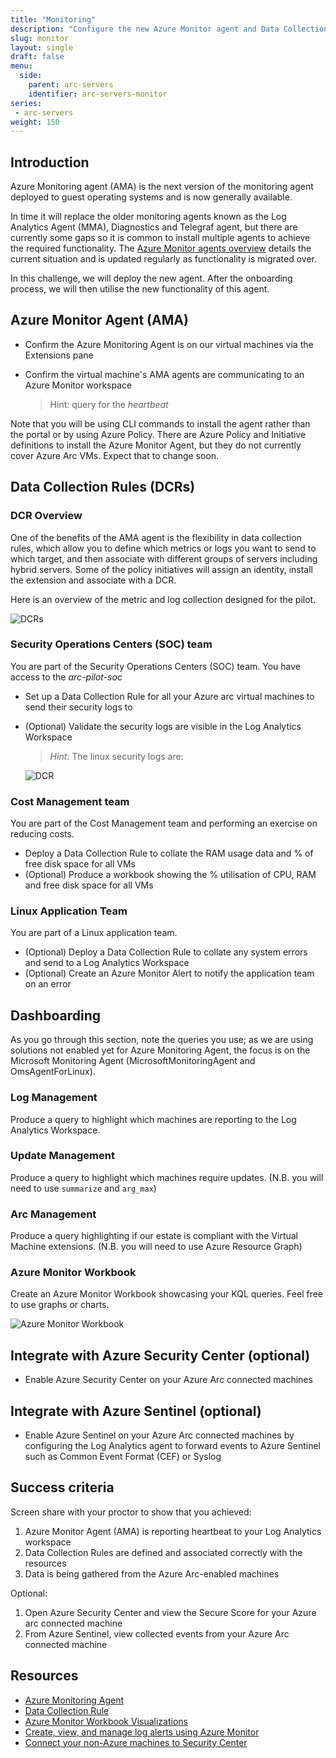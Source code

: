 ```yaml
---
title: "Monitoring"
description: "Configure the new Azure Monitor agent and Data Collection Rules. Optionally integrate with Azure Security Center and Azure Sentinel."
slug: monitor
layout: single
draft: false
menu:
  side:
    parent: arc-servers
    identifier: arc-servers-monitor
series:
 - arc-servers
weight: 150
---
```


## Introduction

Azure Monitoring agent (AMA) is the next version of the monitoring agent deployed to guest operating systems and is now generally available.

In time it will replace the older monitoring agents known as the Log Analytics Agent (MMA), Diagnostics and Telegraf agent, but there are currently some gaps so it is common to install multiple agents to achieve the required functionality. The [Azure Monitor agents overview](https://docs.microsoft.com/azure/azure-monitor/agents/agents-overview) details the current situation and is updated regularly as functionality is migrated over.

In this challenge, we will deploy the new agent. After the onboarding process, we will then utilise the new functionality of this agent.

## Azure Monitor Agent (AMA)

* Confirm the Azure Monitoring Agent is on our virtual machines via the Extensions pane
* Confirm the virtual machine's AMA agents are communicating to an Azure Monitor workspace

  > Hint: query for the _heartbeat_

Note that you will be using CLI commands to install the agent rather than the portal or by using Azure Policy. There are Azure Policy and Initiative definitions to install the Azure Monitor Agent, but they do not currently cover Azure Arc VMs. Expect that to change soon.

## Data Collection Rules (DCRs)

### DCR Overview

One of the benefits of the AMA agent is the flexibility in data collection rules, which allow you to define which metrics or logs you want to send to which target, and then associate with different groups of servers including hybrid servers. Some of the policy initiatives will assign an identity, install the extension and associate with a DCR.

Here is an overview of the metric and log collection designed for the pilot.

![DCRs](/arc/servers/images/dataCollectionRules.png)

### Security Operations Centers (SOC) team

You are part of the Security Operations Centers (SOC) team. You have access to the _arc-pilot-soc_

* Set up a Data Collection Rule for all your Azure arc virtual machines to send their security logs to
* (Optional) Validate the security logs are visible in the Log Analytics Workspace

    > _Hint_: The linux security logs are:

    ![DCR](/arc/servers/images/linuxDataSource.png)

### Cost Management team

You are part of the Cost Management team and performing an exercise on reducing costs.

* Deploy a Data Collection Rule to collate the RAM usage data and % of free disk space for all VMs
* (Optional) Produce a workbook showing the % utilisation of CPU, RAM and free disk space for all VMs

### Linux Application Team

You are part of a Linux application team.

* (Optional) Deploy a Data Collection Rule to collate any system errors and send to a Log Analytics Workspace
* (Optional) Create an Azure Monitor Alert to notify the application team on an error

## Dashboarding

As you go through this section, note the queries you use; as we are using solutions not enabled yet for Azure Monitoring Agent, the focus is on the Microsoft Monitoring Agent (MicrosoftMonitoringAgent and OmsAgentForLinux).

### Log Management
Produce a query to highlight which machines are reporting to the Log Analytics Workspace.

### Update Management

Produce a query to highlight which machines require updates. (N.B. you will need to use `summarize` and `arg_max`)

### Arc Management

Produce a query highlighting if our estate is compliant with the Virtual Machine extensions. (N.B. you will need to use Azure Resource Graph)

### Azure Monitor Workbook
Create an Azure Monitor Workbook showcasing your KQL queries. Feel free to use graphs or charts.

![Azure Monitor Workbook](/arc/servers/images/monitorWorkbook.png)

## Integrate with Azure Security Center (optional)

* Enable Azure Security Center on your Azure Arc connected machines

## Integrate with Azure Sentinel (optional)

* Enable Azure Sentinel on your Azure Arc connected machines by configuring the Log Analytics agent to forward events to Azure Sentinel such as Common Event Format (CEF) or Syslog

## Success criteria

Screen share with your proctor to show that you achieved:

1. Azure Monitor Agent (AMA) is reporting heartbeat to your Log Analytics workspace
1. Data Collection Rules are defined and associated correctly with the resources
1. Data is being gathered from the Azure Arc-enabled machines

Optional:

1. Open Azure Security Center and view the Secure Score for your Azure arc connected machine
1. From Azure Sentinel, view collected events from your Azure Arc connected machine

## Resources

* [Azure Monitoring Agent](https://docs.microsoft.com/azure/azure-monitor/agents/azure-monitor-agent-overview)
* [Data Collection Rule](https://docs.microsoft.com/azure/azure-monitor/agents/data-collection-rule-overview)
* [Azure Monitor Workbook Visualizations](https://docs.microsoft.com/azure/azure-monitor/visualize/workbooks-chart-visualizations)
* [Create, view, and manage log alerts using Azure Monitor](https://docs.microsoft.com/azure/azure-monitor/alerts/alerts-log)
* [Connect your non-Azure machines to Security Center](https://docs.microsoft.com/azure/security-center/quickstart-onboard-machines)
